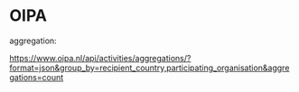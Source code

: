 

OIPA
====

aggregation:

<https://www.oipa.nl/api/activities/aggregations/?format=json&group_by=recipient_country,participating_organisation&aggregations=count>
